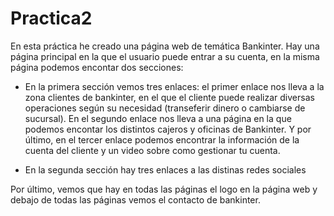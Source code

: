 # Practica2 
En esta práctica he creado una página web de temática Bankinter. Hay una página principal en la 
que el usuario puede entrar a su cuenta, en la misma página podemos encontar dos secciones:    

- En la primera sección vemos tres enlaces: el primer enlace nos lleva a la zona clientes de bankinter, en el que el cliente puede realizar diversas operaciones según su necesidad (transeferir dinero o cambiarse de sucursal). 
En el segundo enlace nos lleva a una página en la que podemos encontar los distintos cajeros y oficinas de Bankinter. Y por último, en el tercer enlace podemos encontrar la información de la cuenta del cliente y un video sobre como gestionar tu cuenta.


- En la segunda sección hay tres enlaces a las distinas redes sociales


Por último, vemos que hay en todas las páginas el logo en la página web y debajo de todas las páginas
vemos el contacto de bankinter.